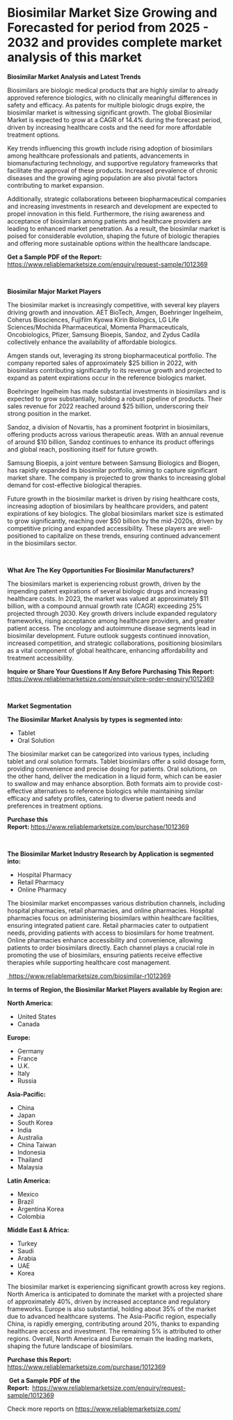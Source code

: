 <p><h1>Biosimilar Market Size Growing and Forecasted for period from 2025 - 2032 and provides complete market analysis of this market</h1></p><p><strong>Biosimilar Market Analysis and Latest Trends</strong></p>
<p><p>Biosimilars are biologic medical products that are highly similar to already approved reference biologics, with no clinically meaningful differences in safety and efficacy. As patents for multiple biologic drugs expire, the biosimilar market is witnessing significant growth. The global Biosimilar Market is expected to grow at a CAGR of 14.4% during the forecast period, driven by increasing healthcare costs and the need for more affordable treatment options. </p><p>Key trends influencing this growth include rising adoption of biosimilars among healthcare professionals and patients, advancements in biomanufacturing technology, and supportive regulatory frameworks that facilitate the approval of these products. Increased prevalence of chronic diseases and the growing aging population are also pivotal factors contributing to market expansion. </p><p>Additionally, strategic collaborations between biopharmaceutical companies and increasing investments in research and development are expected to propel innovation in this field. Furthermore, the rising awareness and acceptance of biosimilars among patients and healthcare providers are leading to enhanced market penetration. As a result, the biosimilar market is poised for considerable evolution, shaping the future of biologic therapies and offering more sustainable options within the healthcare landscape.</p></p>
<p><strong>Get a Sample PDF of the Report:&nbsp;</strong> <a href="https://www.reliablemarketsize.com/enquiry/request-sample/1012369?utm_campaign=2115&utm_medium=2&utm_source=Github&utm_content=ia&utm_term=06032025&utm_id=biosimilar">https://www.reliablemarketsize.com/enquiry/request-sample/1012369</a></p>
<p>&nbsp;</p>
<p><strong>Biosimilar Major Market Players</strong></p>
<p><p>The biosimilar market is increasingly competitive, with several key players driving growth and innovation. AET BioTech, Amgen, Boehringer Ingelheim, Coherus Biosciences, Fujifilm Kyowa Kirin Biologics, LG Life Sciences/Mochida Pharmaceutical, Momenta Pharmaceuticals, Oncobiologics, Pfizer, Samsung Bioepis, Sandoz, and Zydus Cadila collectively enhance the availability of affordable biologics.</p><p>Amgen stands out, leveraging its strong biopharmaceutical portfolio. The company reported sales of approximately $25 billion in 2022, with biosimilars contributing significantly to its revenue growth and projected to expand as patent expirations occur in the reference biologics market.</p><p>Boehringer Ingelheim has made substantial investments in biosimilars and is expected to grow substantially, holding a robust pipeline of products. Their sales revenue for 2022 reached around $25 billion, underscoring their strong position in the market.</p><p>Sandoz, a division of Novartis, has a prominent footprint in biosimilars, offering products across various therapeutic areas. With an annual revenue of around $10 billion, Sandoz continues to enhance its product offerings and global reach, positioning itself for future growth.</p><p>Samsung Bioepis, a joint venture between Samsung Biologics and Biogen, has rapidly expanded its biosimilar portfolio, aiming to capture significant market share. The company is projected to grow thanks to increasing global demand for cost-effective biological therapies.</p><p>Future growth in the biosimilar market is driven by rising healthcare costs, increasing adoption of biosimilars by healthcare providers, and patent expirations of key biologics. The global biosimilars market size is estimated to grow significantly, reaching over $50 billion by the mid-2020s, driven by competitive pricing and expanded accessibility. These players are well-positioned to capitalize on these trends, ensuring continued advancement in the biosimilars sector.</p></p>
<p>&nbsp;</p>
<p><strong>What Are The Key Opportunities For Biosimilar Manufacturers?</strong></p>
<p><p>The biosimilars market is experiencing robust growth, driven by the impending patent expirations of several biologic drugs and increasing healthcare costs. In 2023, the market was valued at approximately $11 billion, with a compound annual growth rate (CAGR) exceeding 25% projected through 2030. Key growth drivers include expanded regulatory frameworks, rising acceptance among healthcare providers, and greater patient access. The oncology and autoimmune disease segments lead in biosimilar development. Future outlook suggests continued innovation, increased competition, and strategic collaborations, positioning biosimilars as a vital component of global healthcare, enhancing affordability and treatment accessibility.</p></p>
<p><strong>Inquire or Share Your Questions If Any Before Purchasing This Report:</strong> <a href="https://www.reliablemarketsize.com/enquiry/pre-order-enquiry/1012369?utm_campaign=2115&utm_medium=2&utm_source=Github&utm_content=ia&utm_term=06032025&utm_id=biosimilar">https://www.reliablemarketsize.com/enquiry/pre-order-enquiry/1012369</a></p>
<p>&nbsp;</p>
<p><strong>Market Segmentation</strong></p>
<p><strong>The Biosimilar Market Analysis by types is segmented into:</strong></p>
<p><ul><li>Tablet</li><li>Oral Solution</li></ul></p>
<p><p>The biosimilar market can be categorized into various types, including tablet and oral solution formats. Tablet biosimilars offer a solid dosage form, providing convenience and precise dosing for patients. Oral solutions, on the other hand, deliver the medication in a liquid form, which can be easier to swallow and may enhance absorption. Both formats aim to provide cost-effective alternatives to reference biologics while maintaining similar efficacy and safety profiles, catering to diverse patient needs and preferences in treatment options.</p></p>
<p><strong>Purchase this Report:&nbsp;</strong><a href="https://www.reliablemarketsize.com/purchase/1012369?utm_campaign=2115&utm_medium=2&utm_source=Github&utm_content=ia&utm_term=06032025&utm_id=biosimilar">https://www.reliablemarketsize.com/purchase/1012369</a></p>
<p>&nbsp;</p>
<p><strong>The Biosimilar Market Industry Research by Application is segmented into:</strong></p>
<p><ul><li>Hospital Pharmacy</li><li>Retail Pharmacy</li><li>Online Pharmacy</li></ul></p>
<p><p>The biosimilar market encompasses various distribution channels, including hospital pharmacies, retail pharmacies, and online pharmacies. Hospital pharmacies focus on administering biosimilars within healthcare facilities, ensuring integrated patient care. Retail pharmacies cater to outpatient needs, providing patients with access to biosimilars for home treatment. Online pharmacies enhance accessibility and convenience, allowing patients to order biosimilars directly. Each channel plays a crucial role in promoting the use of biosimilars, ensuring patients receive effective therapies while supporting healthcare cost management.</p></p>
<p><a href="https://www.reliablemarketsize.com/biosimilar-r1012369?utm_campaign=2115&utm_medium=2&utm_source=Github&utm_content=ia&utm_term=06032025&utm_id=biosimilar">&nbsp;https://www.reliablemarketsize.com/biosimilar-r1012369</a></p>
<p><strong>In terms of Region, the Biosimilar Market Players available by Region are:</strong></p>
<p>
    <p> <strong> North America: </strong>
        <ul>
            <li>United States</li>
            <li>Canada</li>
        </ul>
        </p> 
    <p> <strong> Europe: </strong>
        <ul>
            <li>Germany</li>
            <li>France</li>
            <li>U.K.</li>
            <li>Italy</li>
            <li>Russia</li>
        </ul>
        </p> 
    <p> <strong> Asia-Pacific: </strong>
        <ul>
            <li>China</li>
            <li>Japan</li>
            <li>South Korea</li>
            <li>India</li>
            <li>Australia</li>
            <li>China Taiwan</li>
            <li>Indonesia</li>
            <li>Thailand</li>
            <li>Malaysia</li>
        </ul>
        </p> 
    <p> <strong> Latin America: </strong>
        <ul>
            <li>Mexico</li>
            <li>Brazil</li>
            <li>Argentina Korea</li>
            <li>Colombia</li>
        </ul>
        </p> 
    <p> <strong> Middle East & Africa: </strong>
        <ul>
            <li>Turkey</li>
            <li>Saudi</li>
            <li>Arabia</li>
            <li>UAE</li>
            <li>Korea</li>
        </ul>
    </p>
    </p>
<p><p>The biosimilar market is experiencing significant growth across key regions. North America is anticipated to dominate the market with a projected share of approximately 40%, driven by increased acceptance and regulatory frameworks. Europe is also substantial, holding about 35% of the market due to advanced healthcare systems. The Asia-Pacific region, especially China, is rapidly emerging, contributing around 20%, thanks to expanding healthcare access and investment. The remaining 5% is attributed to other regions. Overall, North America and Europe remain the leading markets, shaping the future landscape of biosimilars.</p></p>
<p><strong>Purchase this Report: </strong><a href="https://www.reliablemarketsize.com/purchase/1012369?utm_campaign=2115&utm_medium=2&utm_source=Github&utm_content=ia&utm_term=06032025&utm_id=biosimilar">https://www.reliablemarketsize.com/purchase/1012369</a></p>
<p>&nbsp;<strong>Get a Sample PDF of the Report:&nbsp;&nbsp;</strong><a href="https://www.reliablemarketsize.com/enquiry/request-sample/1012369?utm_campaign=2115&utm_medium=2&utm_source=Github&utm_content=ia&utm_term=06032025&utm_id=biosimilar">https://www.reliablemarketsize.com/enquiry/request-sample/1012369</a></p>
<p><strong></strong></p>
<p>Check more reports on <a href="https://www.reliablemarketsize.com/?utm_campaign=2115&utm_medium=2&utm_source=Github&utm_content=ia&utm_term=06032025&utm_id=biosimilar">https://www.reliablemarketsize.com/</a></p>